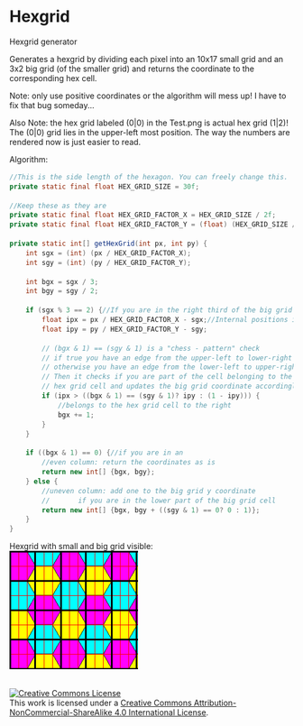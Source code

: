 # Hexgrid
Hexgrid generator

Generates a hexgrid by dividing each pixel into an 10x17 small grid and an 3x2 big grid (of the smaller grid) and returns the coordinate to the corresponding hex cell.


Note: only use positive coordinates or the algorithm will mess up! I have to fix that bug someday...  

Also Note: the hex grid labeled (0|0) in the Test.png is actual hex grid (1|2)! The (0|0) grid lies in the upper-left most position. The way the numbers are rendered now is just easier to read.


Algorithm:

```Java
//This is the side length of the hexagon. You can freely change this.
private static final float HEX_GRID_SIZE = 30f;

//Keep these as they are
private static final float HEX_GRID_FACTOR_X = HEX_GRID_SIZE / 2f;
private static final float HEX_GRID_FACTOR_Y = (float) (HEX_GRID_SIZE / 2f * Math.tan(Math.toRadians(60)));

private static int[] getHexGrid(int px, int py) {
	int sgx = (int) (px / HEX_GRID_FACTOR_X);
	int sgy = (int) (py / HEX_GRID_FACTOR_Y);
	
	int bgx = sgx / 3;
	int bgy = sgy / 2;
	
	if (sgx % 3 == 2) {//If you are in the right third of the big grid
		float ipx = px / HEX_GRID_FACTOR_X - sgx;//Internal positions inside the small grid cells in percent
		float ipy = py / HEX_GRID_FACTOR_Y - sgy;
		
		// (bgx & 1) == (sgy & 1) is a "chess - pattern" check
		// if true you have an edge from the upper-left to lower-right corner 
		// otherwise you have an edge from the lower-left to upper-right corner.
		// Then it checks if you are part of the cell belonging to the left hex grid cell or the right
		// hex grid cell and updates the big grid coordinate accordingly.
		if (ipx > ((bgx & 1) == (sgy & 1)? ipy : (1 - ipy))) {
			//belongs to the hex grid cell to the right
			bgx += 1;
		}
	}
		
	if ((bgx & 1) == 0) {//if you are in an
		//even column: return the coordinates as is
		return new int[] {bgx, bgy};
	} else {
		//uneven column: add one to the big grid y coordinate
		//		 if you are in the lower part of the big grid cell
		return new int[] {bgx, bgy + ((sgy & 1) == 0? 0 : 1)};
	}
}
```
Hexgrid with small and big grid visible:<br>
![alt text](https://github.com/nullpointerException101/Hexgrid/blob/master/Grid.png "Red: small grid; Black: big grid;")

<br/><a rel="license" href="http://creativecommons.org/licenses/by-nc-sa/4.0/"><img alt="Creative Commons License" style="border-width:0" src="https://i.creativecommons.org/l/by-nc-sa/4.0/88x31.png" /></a><br />This work is licensed under a <a rel="license" href="http://creativecommons.org/licenses/by-nc-sa/4.0/">Creative Commons Attribution-NonCommercial-ShareAlike 4.0 International License</a>.

